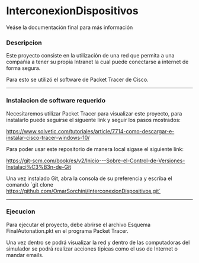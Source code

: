 # InterconexionDispositivos

Veáse la documentación final para más información

### Descripcion

Este proyecto consiste en la utilización de una red que permita a una compañia a tener su propia Intranet la cual puede conectarse a internet de forma segura.

Para esto se utilizó el software de Packet Tracer de Cisco.

-----------------------------

### Instalacion de software requerido

Necesitaremos utilizar Packet Tracer para visualizar este proyecto, para instalarlo puede seguirse el siguente link y seguir los pasos mostrados:

https://www.solvetic.com/tutoriales/article/7714-como-descargar-e-instalar-cisco-tracer-windows-10/

Para poder usar este repositorio de manera local sigase el siguiente link:

https://git-scm.com/book/es/v2/Inicio---Sobre-el-Control-de-Versiones-Instalaci%C3%B3n-de-Git

Una vez instalado Git, abra la consola de su preferencia y escriba el comando ´git clone https://github.com/OmarSorchini/InterconexionDispositivos.git´

------------------------------

### Ejecucion

Para ejecutar el proyecto, debe abrirse el archivo Esquema FinalAutonation.pkt en el programa Packet Tracer.

Una vez dentro se podrá visualizar la red y dentro de las computadoras del simulador se podrá realizar acciones tipicas como el uso de Internet o mandar emails.
 